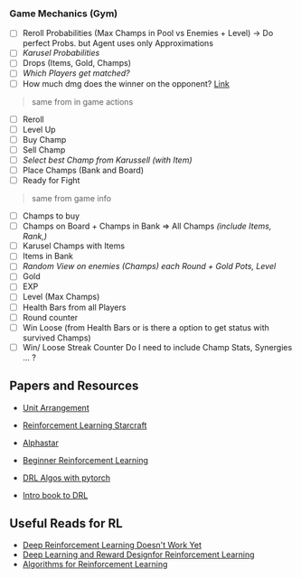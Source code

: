 ### Game Mechanics (Gym)
- [ ] Reroll Probabilities (Max Champs in Pool vs Enemies + Level) -> Do perfect Probs. but Agent uses only Approximations
- [ ] *Karusel Probabilities*
- [ ] Drops (Items, Gold, Champs)
- [ ] *Which Players get matched?*
- [ ] How much dmg does the winner on the opponent? [Link](https://lolchess.gg/guide/damage)
> same from in game actions
- [ ] Reroll
- [ ] Level Up
- [ ] Buy Champ
- [ ] Sell Champ
- [ ] *Select best Champ from Karussell (with Item)*
- [ ] Place Champs (Bank and Board)
- [ ] Ready for Fight
> same from game info
- [ ] Champs to buy
- [ ] Champs on Board + Champs in Bank => All Champs *(include Items, Rank,)*
- [ ] Karusel Champs with Items
- [ ] Items in Bank
- [ ] *Random View on enemies (Champs) each Round + Gold Pots, Level*
- [ ] Gold
- [ ] EXP
- [ ] Level (Max Champs)
- [ ] Health Bars from all Players
- [ ] Round counter
- [ ] Win Loose (from Health Bars or is there a option to get status with survived Champs)
- [ ] Win/ Loose Streak Counter
Do I need to include Champ Stats, Synergies ... ?

## Papers and Resources
* [Unit Arrangement](https://arxiv.org/pdf/1706.04972.pdf)
* [Reinforcement Learning Starcraft](https://arxiv.org/pdf/1809.09095.pdf#Hfootnote.1)
* [Alphastar](https://arxiv.org/pdf/1902.01724.pdf)

* [Beginner Reinforcement Learning](https://medium.com/@jonathan_hui/rl-introduction-to-deep-reinforcement-learning-35c25e04c199)
* [DRL Algos with pytorch](https://github.com/p-christ/Deep-Reinforcement-Learning-Algorithms-with-PyTorch)
* [Intro book to DRL](https://arxiv.org/pdf/1811.12560.pdf)

## Useful Reads for RL
* [Deep Reinforcement Learning Doesn't Work Yet](https://www.alexirpan.com/2018/02/14/rl-hard.html)
* [Deep Learning and Reward Designfor Reinforcement Learning](https://deepblue.lib.umich.edu/bitstream/handle/2027.42/136931/guoxiao_1.pdf)
* [Algorithms for Reinforcement Learning](https://sites.ualberta.ca/~szepesva/RLBook.html)
